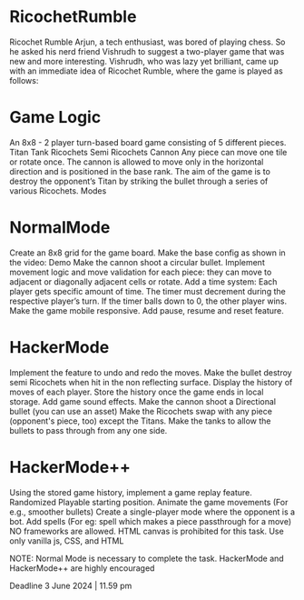 # RicochetRumble
Ricochet Rumble
Arjun, a tech enthusiast, was bored of playing chess. So he asked his nerd friend Vishrudh to suggest a two-player game that was new and more interesting. Vishrudh, who was lazy yet brilliant, came up with an immediate idea of Ricochet Rumble, where the game is played as follows:

# Game Logic
An 8x8 - 2 player turn-based board game consisting of 5 different pieces.
Titan
Tank
Ricochets
Semi Ricochets
Cannon
Any piece can move one tile or rotate once. The cannon is allowed to move only in the horizontal direction and is positioned in the base rank.
The aim of the game is to destroy the opponent’s Titan by striking the bullet through a series of various Ricochets.
Modes
# NormalMode
Create an 8x8 grid for the game board. Make the base config as shown in the video: Demo
Make the cannon shoot a circular bullet. Implement movement logic and move validation for each piece: they can move to adjacent or diagonally adjacent cells or rotate.
Add a time system: Each player gets specific amount of time. The timer must decrement during the respective player’s turn. If the timer balls down to 0, the other player wins.
Make the game mobile responsive.
Add pause, resume and reset feature.
# HackerMode
Implement the feature to undo and redo the moves.
Make the bullet destroy semi Ricochets when hit in the non reflecting surface.
Display the history of moves of each player. Store the history once the game ends in local storage.
Add game sound effects.
Make the cannon shoot a Directional bullet (you can use an asset)
Make the Ricochets swap with any piece (opponent's piece, too) except the Titans.
Make the tanks to allow the bullets to pass through from any one side.
# HackerMode++
Using the stored game history, implement a game replay feature.
Randomized Playable starting position.
Animate the game movements (For e.g., smoother bullets)
Create a single-player mode where the opponent is a bot.
Add spells (For eg: spell which makes a piece passthrough for a move)
NO frameworks are allowed. HTML canvas is prohibited for this task. Use only vanilla js, CSS, and HTML

NOTE: Normal Mode is necessary to complete the task. HackerMode and HackerMode++ are highly encouraged

Deadline
3 June 2024 | 11.59 pm
